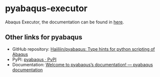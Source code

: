 # pyabaqus-executor
 Abaqus Executor, the documentation can be found in [here](https://haiiliin.com/pyabaqus-executor).

## Other links for pyabaqus

- GitHub repository: [Haiiliin/pyabaqus: Type hints for python scripting of Abaqus](https://github.com/Haiiliin/pyabaqus)
- PyPI: [pyabaqus · PyPI](https://pypi.org/project/pyabaqus/)
- Documentation: [Welcome to pyabaqus’s documentation! — pyabaqus documentation](https://haiiliin.com/pyabaqus/)
